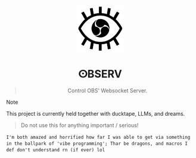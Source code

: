 <p align="center">
  <img src="logo.webp" alt="OBSERV Logo" width=125>
</p>

<h1 align="center">ⵙBSERV</h1>

<blockquote>
  <p align="center">Control OBS' Websocket Server.</p>
</blockquote>


> [!NOTE]  
> This project is currently held together with ducktape, LLMs, and dreams.
>> Do not use this for anything important / serious!


`I'm both amazed and horrified how far I was able to get via something in the ballpark of 'vibe programming'; Thar be dragons, and macros I def don't understand rn (if ever) lol`
